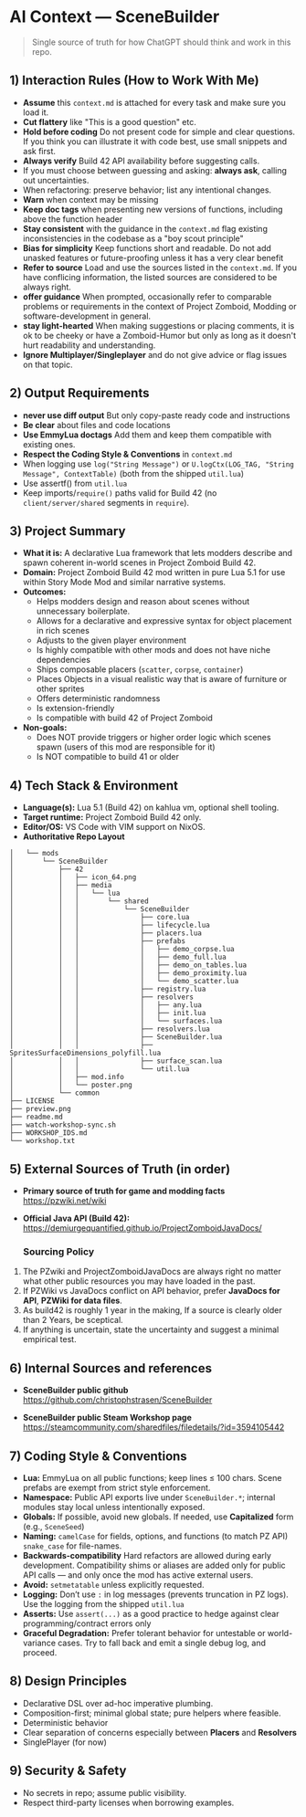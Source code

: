 # AI Context — SceneBuilder

> Single source of truth for how ChatGPT should think and work in this repo.

## 1) Interaction Rules (How to Work With Me)
- **Assume** this `context.md` is attached for every task and make sure you load it.
- **Cut flattery** like "This is a good question" etc.
- **Hold before coding** Do not present code for simple and clear questions. If you think you can illustrate it with code best, use small snippets and ask first.
- **Always verify** Build 42 API availability before suggesting calls.
- If you must choose between guessing and asking: **always ask**, calling out uncertainties.
- When refactoring: preserve behavior; list any intentional changes.
- **Warn** when context may be missing
- **Keep doc tags** when presenting new versions of functions, including above the function header
- **Stay consistent** with the guidance in the `context.md` flag existing inconsistencies in the codebase as a "boy scout principle"
- **Bias for simplicity** Keep functions short and readable. Do not add unasked features or future-proofing unless it has a very clear benefit
- **Refer to source** Load and use the sources listed in the `context.md`. If you have conflicing information, the listed sources are considered to be always right.
- **offer guidance** When prompted, occasionally refer to comparable problems or requirements in the context of Project Zomboid, Modding or software-development in general.
- **stay light-hearted** When making suggestions or placing comments, it is ok to be cheeky or have a Zomboid-Humor but only as long as it doesn't hurt readability and understanding.
- **Ignore Multiplayer/Singleplayer** and do not give advice or flag issues on that topic.

## 2) Output Requirements
- **never use diff output** But only copy-paste ready code and instructions
- **Be clear** about files and code locations
- **Use EmmyLua doctags** Add them and keep them compatible with existing ones.
- **Respect the Coding Style & Conventions** in `context.md`
- When logging use `log("String Message")` or `U.logCtx(LOG_TAG, "String Message", ContextTable)` (both from the shipped `util.lua`)
- Use assertf() from `util.lua`
- Keep imports/`require()` paths valid for Build 42 (no `client/server/shared` segments in `require`).

## 3) Project Summary
- **What it is:** A declarative Lua framework that lets modders describe and spawn coherent in-world scenes in Project Zomboid Build 42.  
- **Domain:** Project Zomboid Build 42 mod written in pure Lua 5.1 for use within Story Mode Mod and similar narrative systems.
- **Outcomes:**
  - Helps modders design and reason about scenes without unnecessary boilerplate.
  - Allows for a declarative and expressive syntax for object placement in rich scenes
  - Adjusts to the given player environment
  - Is highly compatible with other mods and does not have niche dependencies
  - Ships composable placers (`scatter`, `corpse`, `container`)
  - Places Objects in a visual realistic way that is aware of furniture or other sprites
  - Offers deterministic randomness
  - Is extension-friendly
  - Is compatible with build 42 of Project Zomboid
- **Non-goals:** 
  - Does NOT provide triggers or higher order logic which scenes spawn (users of this mod are responsible for it)
  - Is NOT compatible to build 41 or older

## 4) Tech Stack & Environment
- **Language(s):** Lua 5.1 (Build 42) on kahlua vm, optional shell tooling. 
- **Target runtime:** Project Zomboid Build 42 only.  
- **Editor/OS:** VS Code with VIM support on NixOS.
- **Authoritative Repo Layout**
```├── Contents
│   └── mods
│       └── SceneBuilder
│           ├── 42
│           │   ├── icon_64.png
│           │   ├── media
│           │   │   └── lua
│           │   │       └── shared
│           │   │           └── SceneBuilder
│           │   │               ├── core.lua
│           │   │               ├── lifecycle.lua
│           │   │               ├── placers.lua
│           │   │               ├── prefabs
│           │   │               │   ├── demo_corpse.lua
│           │   │               │   ├── demo_full.lua
│           │   │               │   ├── demo_on_tables.lua
│           │   │               │   ├── demo_proximity.lua
│           │   │               │   └── demo_scatter.lua
│           │   │               ├── registry.lua
│           │   │               ├── resolvers
│           │   │               │   ├── any.lua
│           │   │               │   ├── init.lua
│           │   │               │   └── surfaces.lua
│           │   │               ├── resolvers.lua
│           │   │               ├── SceneBuilder.lua
│           │   │               ├── SpritesSurfaceDimensions_polyfill.lua
│           │   │               ├── surface_scan.lua
│           │   │               └── util.lua
│           │   ├── mod.info
│           │   └── poster.png
│           └── common
├── LICENSE
├── preview.png
├── readme.md
├── watch-workshop-sync.sh
├── WORKSHOP_IDS.md
└── workshop.txt
```


## 5) External Sources of Truth (in order)

- **Primary source of truth for game and modding facts**
  https://pzwiki.net/wiki

- **Official Java API (Build 42):**  
  https://demiurgequantified.github.io/ProjectZomboidJavaDocs/

  ### Sourcing Policy
1. The PZwiki and ProjectZomboidJavaDocs are always right no matter what other public resources you may have loaded in the past.
2. If PZWiki vs JavaDocs conflict on API behavior, prefer **JavaDocs for API**, **PZWiki for data files**.
3. As build42 is roughly 1 year in the making, If a source is clearly older than 2 Years, be sceptical.
4. If anything is uncertain, state the uncertainty and suggest a minimal empirical test.

## 6) Internal Sources and references

- **SceneBuilder public github**
  https://github.com/christophstrasen/SceneBuilder

- **SceneBuilder public Steam Workshop page**
  https://steamcommunity.com/sharedfiles/filedetails/?id=3594105442

## 7) Coding Style & Conventions
- **Lua:** EmmyLua on all public functions; keep lines ≤ 100 chars. Scene prefabs are exempt from strict style enforcement. 
- **Namespace:** Public API exports live under `SceneBuilder.*`; internal modules stay local unless
  intentionally exposed.
- **Globals:** If possible, avoid new globals. If needed, use **Capitalized** form (e.g., `SceneSeed`) 
- **Naming:** `camelCase` for fields, options, and functions (to match PZ API)  `snake_case` for file-names.
- **Backwards-compatibility** Hard refactors are allowed during early development. Compatibility shims or aliases are added only for public API calls — and only once the mod has active external users.
- **Avoid:** `setmetatable` unless explicitly requested.
- **Logging:** Don’t use `:` in log messages (prevents truncation in PZ logs). Use the logging from the shipped `util.lua`  
- **Asserts:** Use `assert(...)` as a good practice to hedge against clear programming/contract errors only
- **Graceful Degradation:** Prefer tolerant behavior for untestable or world-variance cases. Try to fall back and emit a single debug log, and proceed.  

## 8) Design Principles
- Declarative DSL over ad-hoc imperative plumbing.
- Composition-first; minimal global state; pure helpers where feasible.
- Deterministic behavior
- Clear separation of concerns especially between **Placers** and **Resolvers**
- SinglePlayer (for now)

## 9) Security & Safety
- No secrets in repo; assume public visibility.
- Respect third-party licenses when borrowing examples.